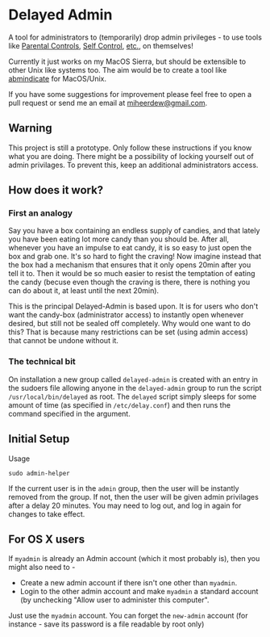# Delayed Admin

A tool for administrators to (temporarily) drop admin privileges - to use tools like [Parental Controls](https://support.apple.com/kb/PH18571), [Self Control](http://selfcontrolapp.com), [etc.](https://github.com/miheerdew/delayed-admin/wiki/Tools), on themselves!

Currently it just works on my MacOS Sierra, but should be extensible to other Unix like systems too. The aim would be to create a tool like [abmindicate](http://www.pluckeye.net/abmindicate.html) for MacOS/Unix. 

If you have some suggestions for improvement please feel free to open a pull request or send me an email at miheerdew@gmail.com.

## Warning
This project is still a prototype. Only follow these instructions if you know what you are doing. There might be a possibility of locking yourself out of admin privilages. To prevent this, keep an additional administrators access.

## How does it work?

### First an analogy
Say you have a box containing an endless supply of candies, and that lately you have been eating lot more candy than you should be. After all, whenever you have an impulse to eat candy, it is so easy to just open the box and grab one. It's so hard to fight the craving! Now imagine instead that the box had a mechanism that ensures that it only opens 20min after you tell it to. Then it would be so much easier to resist the temptation of eating the candy (becuse even though the craving is there, there is nothing you can do about it, at least until the next 20min).

This is the principal Delayed-Admin is based upon. It is for users who don't want the candy-box (administrator access) to instantly open whenever desired, but still not be sealed off completely. Why would one want to do this? That is because many restrictions can be set (using admin access) that cannot be undone without it.

### The technical bit

On installation a new group called `delayed-admin` is created with an entry in the sudoers file allowing anyone in the `delayed-admin` group to run the script `/usr/local/bin/delayed` as root. The `delayed` script simply sleeps for some amount of time (as specified in `/etc/delay.conf`) and then runs the command specified in the argument.


## Initial Setup
 Usage

```sudo admin-helper```

If the current user is in the `admin` group, then the user will be instantly removed from the group. If not, then the user will be given admin privilages after a delay 20 minutes. You may need to log out, and log in again for changes to take effect.

## For OS X users
If `myadmin` is already an Admin account (which it most probably is), then you might also need to - 

* Create a new admin account if there isn't one other than `myadmin`.
* Login to the other  admin account and make `myadmin` a standard account (by unchecking "Allow user to administer this computer".

Just use the `myadmin` account. You can forget the `new-admin` account (for instance - save its password is a file readable by root only)




